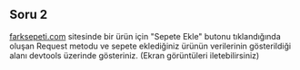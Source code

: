 ## Soru 2
[farksepeti.com](https://www.farksepeti.com/) sitesinde bir ürün için "Sepete Ekle" butonu tıklandığında oluşan Request metodu ve sepete eklediğiniz ürünün verilerinin gösterildiği alanı devtools üzerinde gösteriniz. (Ekran görüntüleri iletebilirsiniz)
